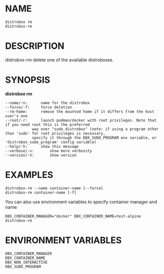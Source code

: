 <!-- markdownlint-disable MD010 MD036 -->
# NAME

	distrobox rm
	distrobox-rm

# DESCRIPTION

distrobox-rm delete one of the available distroboxes.

# SYNOPSIS

**distrobox rm**

	--name/-n:		name for the distrobox
	--force/-f:		force deletion
	--rm-home:		remove the mounted home if it differs from the host user's one
	--root/-r:		launch podman/docker with root privileges. Note that if you need root this is the preferred
				way over "sudo distrobox" (note: if using a program other than 'sudo' for root privileges is necessary,
				specify it through the DBX_SUDO_PROGRAM env variable, or 'distrobox_sudo_program' config variable)
	--help/-h:		show this message
	--verbose/-v:		show more verbosity
	--version/-V:		show version

# EXAMPLES

	distrobox-rm --name container-name [--force]
	distrobox-rm container-name [-f]

You can also use environment variables to specify container manager and name:

	DBX_CONTAINER_MANAGER="docker" DBX_CONTAINER_NAME=test-alpine distrobox-rm

# ENVIRONMENT VARIABLES

	DBX_CONTAINER_MANAGER
	DBX_CONTAINER_NAME
	DBX_NON_INTERACTIVE
	DBX_SUDO_PROGRAM
